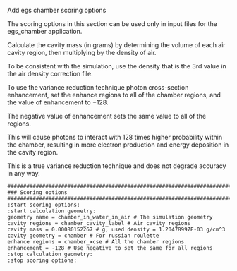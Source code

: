 
Add egs chamber scoring options

The scoring options in this section can be used only in input files for the egs_chamber application.

Calculate the cavity mass (in grams) by determining the volume of each air cavity region,
then multiplying by the density of air. 

To be consistent with the simulation, use the density that is the 3rd value in the air density correction file.

To use the variance reduction technique photon cross-section enhancement, 
set the enhance regions to all of the chamber regions, and the value of enhancement to −128.

The negative value of enhancement sets the same value to all of the regions. 

This will cause photons to interact with 128 times higher probability within the chamber, 
resulting in more electron production and energy deposition in the cavity region. 

This is a true variance reduction technique and does not degrade accuracy in any way.

```
##############################################################################
### Scoring options
##############################################################################
:start scoring options:
:start calculation geometry:
geometry name = chamber_in_water_in_air # The simulation geometry
cavity regions = chamber_cavity_label # Air cavity regions
cavity mass = 0.00080152267 # g, used density = 1.20478997E-03 g/cm^3
cavity geometry = chamber # For russian roulette
enhance regions = chamber_xcse # All the chamber regions
enhancement = -128 # Use negative to set the same for all regions
:stop calculation geometry:
:stop scoring options:
```
